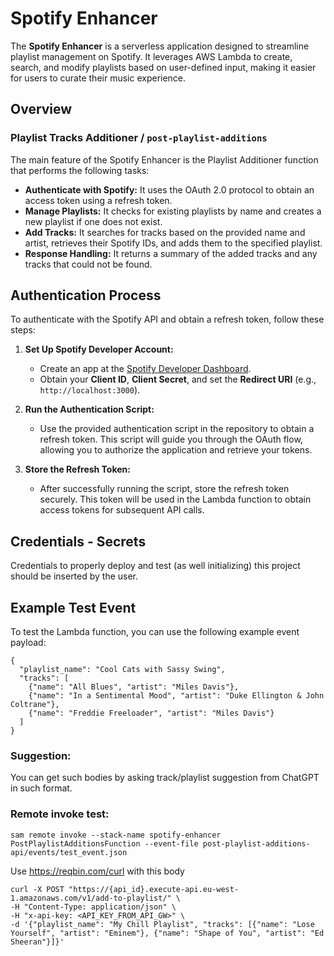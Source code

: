 # Spotify Enhancer

The **Spotify Enhancer** is a serverless application designed to streamline playlist management on Spotify. It leverages AWS Lambda to create, search, and modify playlists based on user-defined input, making it easier for users to curate their music experience.

## Overview


### Playlist Tracks Additioner / `post-playlist-additions`
The main feature of the Spotify Enhancer is the Playlist Additioner function that performs the following tasks:

- **Authenticate with Spotify:** It uses the OAuth 2.0 protocol to obtain an access token using a refresh token.
- **Manage Playlists:** It checks for existing playlists by name and creates a new playlist if one does not exist.
- **Add Tracks:** It searches for tracks based on the provided name and artist, retrieves their Spotify IDs, and adds them to the specified playlist.
- **Response Handling:** It returns a summary of the added tracks and any tracks that could not be found.

## Authentication Process

To authenticate with the Spotify API and obtain a refresh token, follow these steps:

1. **Set Up Spotify Developer Account:**
   - Create an app at the [Spotify Developer Dashboard](https://developer.spotify.com/dashboard/).
   - Obtain your **Client ID**, **Client Secret**, and set the **Redirect URI** (e.g., `http://localhost:3000`).

2. **Run the Authentication Script:**
   - Use the provided authentication script in the repository to obtain a refresh token. This script will guide you through the OAuth flow, allowing you to authorize the application and retrieve your tokens.

3. **Store the Refresh Token:**
   - After successfully running the script, store the refresh token securely. This token will be used in the Lambda function to obtain access tokens for subsequent API calls.

## Credentials - Secrets
Credentials to properly deploy and test (as well initializing) this project should be inserted by the user. 

## Example Test Event

To test the Lambda function, you can use the following example event payload:

```
{
  "playlist_name": "Cool Cats with Sassy Swing",
  "tracks": [
    {"name": "All Blues", "artist": "Miles Davis"},
    {"name": "In a Sentimental Mood", "artist": "Duke Ellington & John Coltrane"},
    {"name": "Freddie Freeloader", "artist": "Miles Davis"}
  ]
}
```

### Suggestion: 
You can get such bodies by asking track/playlist suggestion from ChatGPT in such format.

### Remote invoke test:
```
sam remote invoke --stack-name spotify-enhancer PostPlaylistAdditionsFunction --event-file post-playlist-additions-api/events/test_event.json
```


Use https://reqbin.com/curl with this body
```
curl -X POST "https://{api_id}.execute-api.eu-west-1.amazonaws.com/v1/add-to-playlist/" \
-H "Content-Type: application/json" \
-H "x-api-key: <API_KEY_FROM_API_GW>" \
-d '{"playlist_name": "My Chill Playlist", "tracks": [{"name": "Lose Yourself", "artist": "Eminem"}, {"name": "Shape of You", "artist": "Ed Sheeran"}]}'
```
